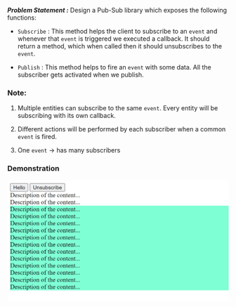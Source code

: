 ***Problem Statement :*** Design a Pub-Sub library which exposes the following functions:

- `Subscribe` : This method helps the client to subscribe to an `event` and whenever that `event` is triggered we executed a callback. It should return a method, which when called then it should unsubscribes to the `event`.

- `Publish` : This method helps to fire an `event` with some data. All the subscriber gets activated when we publish.

### Note:
1. Multiple entities can subscribe to the same `event`. Every entity will be subscribing with its own callback.

2. Different actions will be performed by each subscriber when a common `event` is fired.

3. One `event` -> has many subscribers

### Demonstration

![Demonstration](image.png)